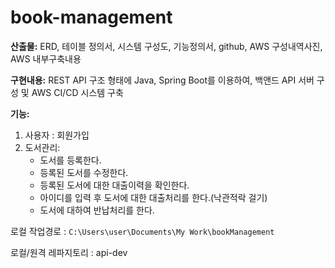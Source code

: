 # book-management

**산출물:** ERD, 테이블 정의서, 시스템 구성도, 기능정의서, github, AWS 구성내역사진, AWS 내부구축내용    

**구현내용:** REST API 구조 형태에 Java, Spring Boot를 이용하여, 백앤드 API 서버 구성 및 AWS CI/CD 시스템 구축    

**기능:**
1) 사용자 : 회원가입
2) 도서관리:
   - 도서를 등록한다.
   - 등록된 도서를 수정한다.
   - 등록된 도서에 대한 대출이력을 확인한다.
   - 아이디를 입력 후 도서에 대한 대출처리를 한다.(낙관적락 걸기)
   - 도서에 대하여 반납처리를 한다.


로컬 작업경로 : `C:\Users\user\Documents\My Work\bookManagement`    

로컬/원격 레파지토리 : api-dev
